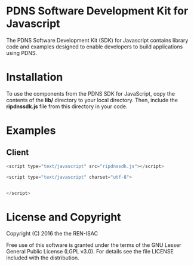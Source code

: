 # PDNS Software Development Kit for Javascript

The PDNS Software Development Kit (SDK) for Javascript contains library code and examples designed to enable developers to build applications using PDNS.

# Installation
To use the components from the PDNS SDK for JavaScript, copy the contents of the **lib/** directory to your local directory. Then, include the **ripdnssdk.js** file from this directory in your code.

# Examples
## Client
```javascript
<script type="text/javascript" src="ripdnssdk.js"></script>

<script type="text/javascript" charset="utf-8">


</script>
```

# License and Copyright
Copyright (C) 2016 the the REN-ISAC

Free use of this software is granted under the terms of the GNU Lesser General Public License (LGPL v3.0). For details see the file LICENSE included with the distribution.
